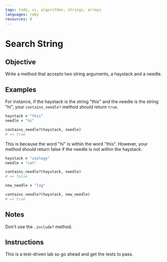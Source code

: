 ```yaml
---
tags: todo, cs, algorithms, strings, arrays
languages: ruby
resources: 0
---
```


# Search String

## Objective

Write a method that accepts two string arguments, a haystack and a needle.

## Examples

For instance, if the haystack is the string "this" and the needle is the string "hi", your `contains_needle?` method should return `true`.

```ruby
haystack = "this"
needle = "hi"

contains_needle?(haystack, needle)
# => true
```

This is because the word "hi" is within the word "this". However, your method should return false if the needle is not within the haystack.

```ruby
haystack = "zoology"
needle = "cat"

contains_needle?(haystack, needle)
# => false

new_needle = "log"

contains_needle?(haystack, new_needle)
# => true
```

## Notes

Don't use the `.include?` method.

## Instructions

This is a test-driven lab so go ahead and get the tests to pass.
